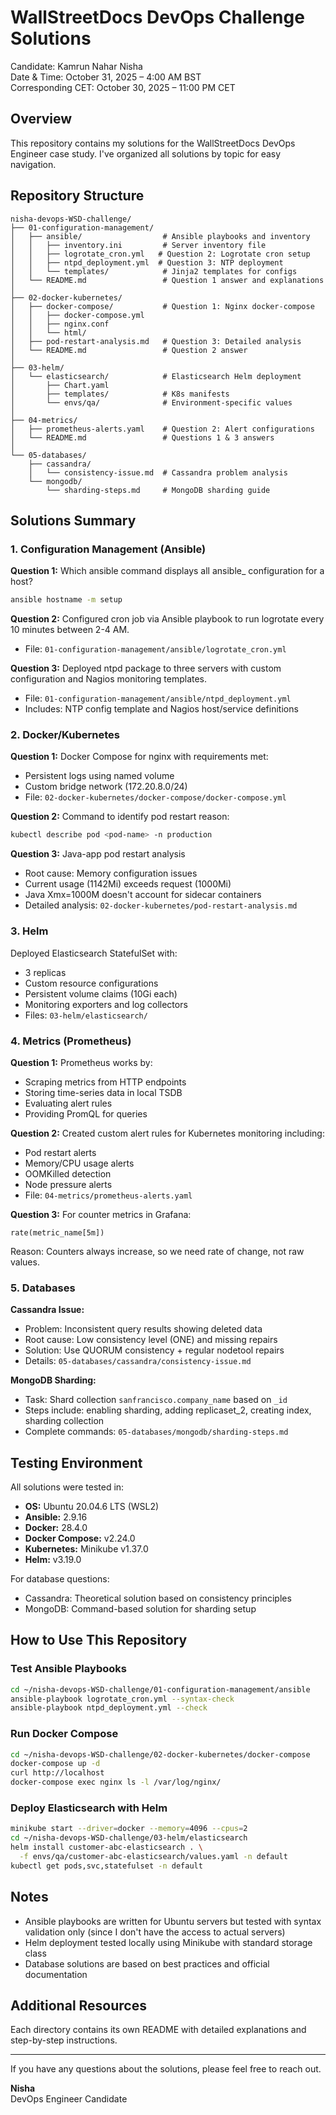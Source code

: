 # WallStreetDocs DevOps Challenge Solutions

Candidate: Kamrun Nahar Nisha  
Date & Time: October 31, 2025 – 4:00 AM BST  
Corresponding CET: October 30, 2025 – 11:00 PM CET

## Overview

This repository contains my solutions for the WallStreetDocs DevOps Engineer case study. I've organized all solutions by topic for easy navigation.

## Repository Structure

```
nisha-devops-WSD-challenge/
├── 01-configuration-management/  
│   ├── ansible/                  # Ansible playbooks and inventory
│   │   ├── inventory.ini         # Server inventory file
│   │   ├── logrotate_cron.yml   # Question 2: Logrotate cron setup
│   │   ├── ntpd_deployment.yml  # Question 3: NTP deployment
│   │   └── templates/            # Jinja2 templates for configs
│   └── README.md                 # Question 1 answer and explanations
│
├── 02-docker-kubernetes/
│   ├── docker-compose/           # Question 1: Nginx docker-compose
│   │   ├── docker-compose.yml
│   │   ├── nginx.conf
│   │   └── html/
│   ├── pod-restart-analysis.md   # Question 3: Detailed analysis
│   └── README.md                 # Question 2 answer
│
├── 03-helm/
│   └── elasticsearch/            # Elasticsearch Helm deployment
│       ├── Chart.yaml
│       ├── templates/            # K8s manifests
│       └── envs/qa/              # Environment-specific values
│
├── 04-metrics/
│   ├── prometheus-alerts.yaml    # Question 2: Alert configurations
│   └── README.md                 # Questions 1 & 3 answers
│
└── 05-databases/
    ├── cassandra/
    │   └── consistency-issue.md  # Cassandra problem analysis
    └── mongodb/
        └── sharding-steps.md     # MongoDB sharding guide
```

## Solutions Summary

### 1. Configuration Management (Ansible)

**Question 1:** Which ansible command displays all ansible_ configuration for a host?
```bash
ansible hostname -m setup
```

**Question 2:** Configured cron job via Ansible playbook to run logrotate every 10 minutes between 2-4 AM.
- File: `01-configuration-management/ansible/logrotate_cron.yml`

**Question 3:** Deployed ntpd package to three servers with custom configuration and Nagios monitoring templates.
- File: `01-configuration-management/ansible/ntpd_deployment.yml`
- Includes: NTP config template and Nagios host/service definitions

### 2. Docker/Kubernetes

**Question 1:** Docker Compose for nginx with requirements met:
- Persistent logs using named volume
- Custom bridge network (172.20.8.0/24)
- File: `02-docker-kubernetes/docker-compose/docker-compose.yml`

**Question 2:** Command to identify pod restart reason:
```bash
kubectl describe pod <pod-name> -n production
```

**Question 3:** Java-app pod restart analysis
- Root cause: Memory configuration issues
- Current usage (1142Mi) exceeds request (1000Mi)
- Java Xmx=1000M doesn't account for sidecar containers
- Detailed analysis: `02-docker-kubernetes/pod-restart-analysis.md`

### 3. Helm

Deployed Elasticsearch StatefulSet with:
- 3 replicas
- Custom resource configurations
- Persistent volume claims (10Gi each)
- Monitoring exporters and log collectors
- Files: `03-helm/elasticsearch/`

### 4. Metrics (Prometheus)

**Question 1:** Prometheus works by:
- Scraping metrics from HTTP endpoints
- Storing time-series data in local TSDB
- Evaluating alert rules
- Providing PromQL for queries

**Question 2:** Created custom alert rules for Kubernetes monitoring including:
- Pod restart alerts
- Memory/CPU usage alerts
- OOMKilled detection
- Node pressure alerts
- File: `04-metrics/prometheus-alerts.yaml`

**Question 3:** For counter metrics in Grafana:
```promql
rate(metric_name[5m])
```
Reason: Counters always increase, so we need rate of change, not raw values.

### 5. Databases

**Cassandra Issue:**
- Problem: Inconsistent query results showing deleted data
- Root cause: Low consistency level (ONE) and missing repairs
- Solution: Use QUORUM consistency + regular nodetool repairs
- Details: `05-databases/cassandra/consistency-issue.md`

**MongoDB Sharding:**
- Task: Shard collection `sanfrancisco.company_name` based on `_id`
- Steps include: enabling sharding, adding replicaset_2, creating index, sharding collection
- Complete commands: `05-databases/mongodb/sharding-steps.md`

## Testing Environment

All solutions were tested in:
- **OS:** Ubuntu 20.04.6 LTS (WSL2)
- **Ansible:** 2.9.16
- **Docker:** 28.4.0
- **Docker Compose:** v2.24.0
- **Kubernetes:** Minikube v1.37.0
- **Helm:** v3.19.0

For database questions:
- Cassandra: Theoretical solution based on consistency principles
- MongoDB: Command-based solution for sharding setup

## How to Use This Repository

### Test Ansible Playbooks
```bash
cd ~/nisha-devops-WSD-challenge/01-configuration-management/ansible
ansible-playbook logrotate_cron.yml --syntax-check
ansible-playbook ntpd_deployment.yml --check
```

### Run Docker Compose
```bash
cd ~/nisha-devops-WSD-challenge/02-docker-kubernetes/docker-compose
docker-compose up -d
curl http://localhost
docker-compose exec nginx ls -l /var/log/nginx/
```

### Deploy Elasticsearch with Helm
```bash
minikube start --driver=docker --memory=4096 --cpus=2
cd ~/nisha-devops-WSD-challenge/03-helm/elasticsearch
helm install customer-abc-elasticsearch . \
  -f envs/qa/customer-abc-elasticsearch/values.yaml -n default
kubectl get pods,svc,statefulset -n default
```

## Notes

- Ansible playbooks are written for Ubuntu servers but tested with syntax validation only (since I don't have the access to actual servers)
- Helm deployment tested locally using Minikube with standard storage class
- Database solutions are based on best practices and official documentation

## Additional Resources

Each directory contains its own README with detailed explanations and step-by-step instructions.

---

If you have any questions about the solutions, please feel free to reach out.

**Nisha**  
DevOps Engineer Candidate
